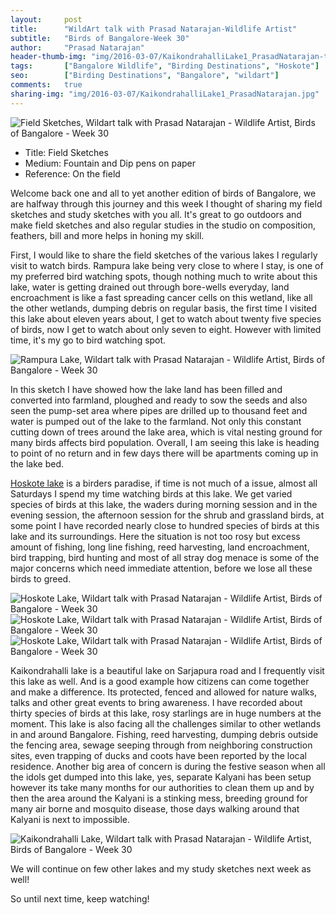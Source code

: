 ```yaml
---
layout:     post
title:      "WildArt talk with Prasad Natarajan-Wildlife Artist"
subtitle:   "Birds of Bangalore-Week 30"
author:     "Prasad Natarajan"
header-thumb-img: "img/2016-03-07/KaikondrahalliLake1_PrasadNatarajan-thumb.jpg"
tags:       ["Bangalore Wildlife", "Birding Destinations", "Hoskote"]
seo: 		["Birding Destinations", "Bangalore", "wildart"]
comments:   true
sharing-img: "img/2016-03-07/KaikondrahalliLake1_PrasadNatarajan.jpg"
---
```



<img src="{{ site.baseurl }}/img/2016-03-07/KaikondrahalliLake1_PrasadNatarajan.jpg" alt="Field Sketches, Wildart talk with Prasad Natarajan - Wildlife Artist, Birds of Bangalore - Week 30">

<p>
	<ul>
		 <li>Title: Field Sketches</li>
		 <li>Medium: Fountain and Dip pens on paper</li>
		 <li>Reference: On the field</li>
 	</ul>
</p>

<p>
Welcome back one and all to yet another edition of birds of Bangalore, we are halfway through this journey and this week I thought of sharing my field sketches and study sketches with you all. It's great to go outdoors and make field sketches and also regular studies in the studio on composition, feathers, bill and more helps in honing my skill. 
</p>

<p>
First, I would like to share the field sketches of the various lakes I regularly visit to watch birds. Rampura lake being very close to where I stay, is one of my preferred bird watching spots, though nothing much to write about this lake, water is getting drained out through bore-wells everyday, land encroachment is like a fast spreading cancer cells on this wetland, like all the other wetlands, dumping debris on regular basis, the first time I visited this lake about eleven years about, I get to watch about twenty five species of birds, now I get to watch about only seven to eight. However with limited time, it's my go to bird watching spot. 
</p>

<img src="{{ site.baseurl }}/img/2016-03-07/RampuraLake_PrasadNatarajan.jpg" alt="Rampura Lake, Wildart talk with Prasad Natarajan - Wildlife Artist, Birds of Bangalore - Week 30">

<p>
In this sketch I have showed how the lake land has been filled and converted into farmland, ploughed and ready to sow the seeds and also seen the pump-set area where pipes are drilled up to thousand feet and water is pumped out of the lake to the farmland. Not only this constant cutting down of trees around the lake area, which is vital nesting ground for many birds affects bird population. Overall, I am seeing this lake is heading to point of no return and in few days there will be apartments coming up in the lake bed.
</p>

<p>
<a href="{{ site.baseurl }}/tags/Hoskote" target="_blank">Hoskote lake</a> is a birders paradise, if time is not much of a issue, almost all Saturdays I spend my time watching birds at this lake. We get varied species of birds at this lake, the waders during morning session and in the evening session, the afternoon session for the shrub and grassland birds, at some point I have recorded nearly close to hundred species of birds at this lake and its surroundings. Here the situation is not too rosy but excess amount of fishing, long line fishing, reed harvesting, land encroachment, bird trapping, bird hunting and most of all stray dog menace is some of the major concerns which need immediate attention, before we lose all these birds to greed.
</p>

<img src="{{ site.baseurl }}/img/2016-03-07/HoskoteLake_PrasadNatarajan.jpg" alt="Hoskote Lake, Wildart talk with Prasad Natarajan - Wildlife Artist, Birds of Bangalore - Week 30">

<img src="{{ site.baseurl }}/img/2016-03-07/HoskoteLake_1_PrasadNatarajan.jpg" alt="Hoskote Lake, Wildart talk with Prasad Natarajan - Wildlife Artist, Birds of Bangalore - Week 30">

<img src="{{ site.baseurl }}/img/2016-03-07/HoskoteLake2_PrasadNatarajan.jpg" alt="Hoskote Lake, Wildart talk with Prasad Natarajan - Wildlife Artist, Birds of Bangalore - Week 30">

<p>
Kaikondrahalli lake is a beautiful lake on Sarjapura road and I frequently visit this lake as well. And is a good example how citizens can come together and make a difference. Its protected, fenced and allowed for nature walks, talks and other great events to bring awareness. I have recorded about thirty species of birds at this lake, rosy starlings are in huge numbers at the moment. This lake is also facing all the challenges similar to other wetlands in and around Bangalore. Fishing, reed harvesting, dumping debris outside the fencing area, sewage seeping through from neighboring construction sites, even trapping of ducks and coots have been reported by the local residence. Another big area of concern is during the festive season when all the idols get dumped into this lake, yes, separate Kalyani has been setup however its take many months for our authorities to clean them up and by then the area around the Kalyani is a stinking mess, breeding ground for many air borne and mosquito disease, those days walking around that Kalyani is next to impossible. 
</p>

<img src="{{ site.baseurl }}/img/2016-03-07/KaikondrahalliLake_PrasadNatarajan.jpg" alt="Kaikondrahalli Lake, Wildart talk with Prasad Natarajan - Wildlife Artist, Birds of Bangalore - Week 30">

<p>
We will continue on few other lakes and my study sketches next week as well!
</p>

<p>
So until next time, keep watching!
</p>